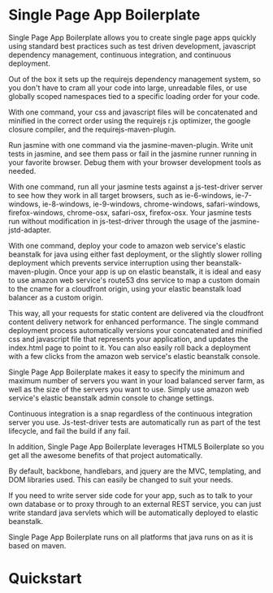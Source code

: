 Single Page App Boilerplate
===========================

Single Page App Boilerplate allows you to create single page apps quickly using standard best practices such as 
test driven development, javascript dependency management, continuous integration, and continuous deployment.

Out of the box it sets up the requirejs dependency management system, so you don't have to cram all your code into large, unreadable files, or use globally scoped namespaces tied to a specific loading order for your code.

With one command, your css and javascript files will be concatenated and minified in the correct order using the requirejs r.js optimizer, the google closure compiler, and the requirejs-maven-plugin.

Run jasmine with one command via the jasmine-maven-plugin.  Write unit tests in jasmine, and see them pass or fail in the jasmine runner running in your favorite browser.  Debug them with your browser development tools as needed.

With one command, run all your jasmine tests against a js-test-driver server to see how they work in all target browsers, such as ie-6-windows, ie-7-windows, ie-8-windows, ie-9-windows, chrome-windows, safari-windows, firefox-windows, chrome-osx, safari-osx, firefox-osx.  Your jasmine tests run without modification in js-test-driver through the usage of the jasmine-jstd-adapter.

With one command, deploy your code to amazon web service's elastic beanstalk for java using either fast deployment, or the slightly slower rolling deployment which prevents service interruption using ther beanstalk-maven-plugin.  Once your app is up on elastic beanstalk, it is ideal and easy to use amazon web service's route53 dns service to map a custom domain to the cname for a cloudfront origin, using your elastic beanstalk load balancer as a custom origin.  

This way, all your requests for static content are delivered via the cloudfront content delivery network for enhanced performance.  The single command deployment process automatically versions your concatenated and minified css and javascript file that represents your application, and updates the index.html page to point to it.  You can also easily roll back a deployment with a few clicks from the amazon web service's elastic beanstalk console.

Single Page App Boilerplate makes it easy to specify the minimum and maximum number of servers you want in your load balanced server farm, as well as the size of the servers you want to use.  Simply use amazon web service's elastic beanstalk admin console to change settings.

Continuous integration is a snap regardless of the continuous integration server you use.  Js-test-driver tests are automatically run as part of the test lifecycle, and fail the build if any fail.

In addition, Single Page App Boilerplate leverages HTML5 Boilerplate so you get all the awesome benefits of that project automatically.

By default, backbone, handlebars, and jquery are the MVC, templating, and DOM libraries used.  This can easily be changed to suit your needs.

If you need to write server side code for your app, such as to talk to your own database or to proxy through to an external REST service, you can just write standard java servlets which will be automatically deployed to elastic beanstalk.

Single Page App Boilerplate runs on all platforms that java runs on as it is based on maven.

Quickstart
==========

